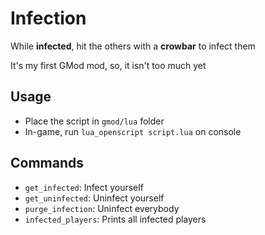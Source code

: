# Infection

While **infected**, hit the others with a **crowbar** to infect them  

It's my first GMod mod, so, it isn't too much yet  

## Usage

- Place the script in `gmod/lua` folder
- In-game, run `lua_openscript script.lua` on console

## Commands

- `get_infected`: Infect yourself
- `get_uninfected`: Uninfect yourself
- `purge_infection`: Uninfect everybody
- `infected_players`: Prints all infected players
